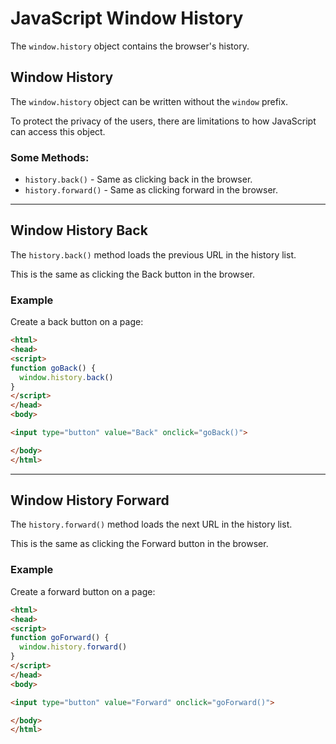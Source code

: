
# JavaScript Window History

The `window.history` object contains the browser's history.

## Window History

The `window.history` object can be written without the `window` prefix.

To protect the privacy of the users, there are limitations to how JavaScript can access this object.

### Some Methods:

- `history.back()` - Same as clicking back in the browser.
- `history.forward()` - Same as clicking forward in the browser.

---

## Window History Back

The `history.back()` method loads the previous URL in the history list.

This is the same as clicking the Back button in the browser.

### Example

Create a back button on a page:

```html
<html>
<head>
<script>
function goBack() {
  window.history.back()
}
</script>
</head>
<body>

<input type="button" value="Back" onclick="goBack()">

</body>
</html>
```

---

## Window History Forward

The `history.forward()` method loads the next URL in the history list.

This is the same as clicking the Forward button in the browser.

### Example

Create a forward button on a page:

```html
<html>
<head>
<script>
function goForward() {
  window.history.forward()
}
</script>
</head>
<body>

<input type="button" value="Forward" onclick="goForward()">

</body>
</html>
```
